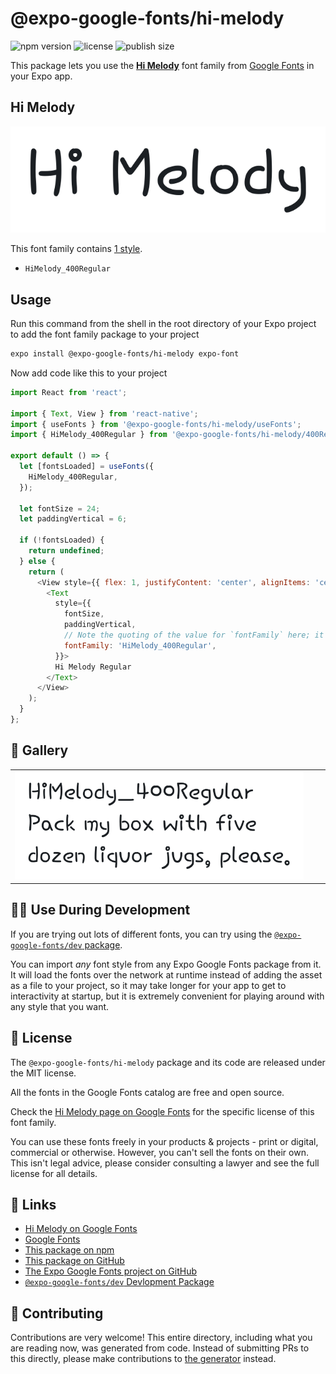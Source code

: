 # @expo-google-fonts/hi-melody

![npm version](https://flat.badgen.net/npm/v/@expo-google-fonts/hi-melody)
![license](https://flat.badgen.net/github/license/expo/google-fonts)
![publish size](https://flat.badgen.net/packagephobia/install/@expo-google-fonts/hi-melody)

This package lets you use the [**Hi Melody**](https://fonts.google.com/specimen/Hi+Melody) font family from [Google Fonts](https://fonts.google.com/) in your Expo app.

## Hi Melody

![Hi Melody](./font-family.png)

This font family contains [1 style](#-gallery).

- `HiMelody_400Regular`

## Usage

Run this command from the shell in the root directory of your Expo project to add the font family package to your project
```sh
expo install @expo-google-fonts/hi-melody expo-font
```

Now add code like this to your project
```js
import React from 'react';

import { Text, View } from 'react-native';
import { useFonts } from '@expo-google-fonts/hi-melody/useFonts';
import { HiMelody_400Regular } from '@expo-google-fonts/hi-melody/400Regular';

export default () => {
  let [fontsLoaded] = useFonts({
    HiMelody_400Regular,
  });

  let fontSize = 24;
  let paddingVertical = 6;

  if (!fontsLoaded) {
    return undefined;
  } else {
    return (
      <View style={{ flex: 1, justifyContent: 'center', alignItems: 'center' }}>
        <Text
          style={{
            fontSize,
            paddingVertical,
            // Note the quoting of the value for `fontFamily` here; it expects a string!
            fontFamily: 'HiMelody_400Regular',
          }}>
          Hi Melody Regular
        </Text>
      </View>
    );
  }
};

```

## 🔡 Gallery


||||
|-|-|-|
|![HiMelody_400Regular](.//400Regular/HiMelody_400Regular.ttf.png)||||


## 👩‍💻 Use During Development

If you are trying out lots of different fonts, you can try using the [`@expo-google-fonts/dev` package](https://github.com/expo/google-fonts/tree/master/font-packages/dev#readme).

You can import *any* font style from any Expo Google Fonts package from it. It will load the fonts
over the network at runtime instead of adding the asset as a file to your project, so it may take longer
for your app to get to interactivity at startup, but it is extremely convenient
for playing around with any style that you want.

## 📖 License

The `@expo-google-fonts/hi-melody` package and its code are released under the MIT license.

All the fonts in the Google Fonts catalog are free and open source.

Check the [Hi Melody page on Google Fonts](https://fonts.google.com/specimen/Hi+Melody) for the specific license of this font family.

You can use these fonts freely in your products & projects - print or digital, commercial or otherwise. However, you can't sell the fonts on their own. This isn't legal advice, please consider consulting a lawyer and see the full license for all details.

## 🔗 Links

- [Hi Melody on Google Fonts](https://fonts.google.com/specimen/Hi+Melody)
- [Google Fonts](https://fonts.google.com/)
- [This package on npm](https://www.npmjs.com/package/@expo-google-fonts/hi-melody)
- [This package on GitHub](https://github.com/expo/google-fonts/tree/master/font-packages/hi-melody)
- [The Expo Google Fonts project on GitHub](https://github.com/expo/google-fonts)
- [`@expo-google-fonts/dev` Devlopment Package](https://github.com/expo/google-fonts/tree/master/font-packages/dev)

## 🤝 Contributing

Contributions are very welcome! This entire directory, including what you are reading now, was generated from code. Instead of submitting PRs to this directly, please make contributions to [the generator](https://github.com/expo/google-fonts/tree/master/packages/generator) instead.

